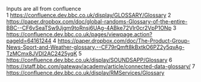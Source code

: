 Inputs are all from confluence  
1
https://confluence.dev.bbc.co.uk/display/GLOSSARY/Glossary
2
https://paper.dropbox.com/doc/global-randoms-Glossary-of-the-entire-BBC--CF6vSeaTSw9Jjgm9toRnsj6UAg-4ABke72VIr0cr2VpP1ONp
3
https://confluence.dev.bbc.co.uk/pages/viewpage.action?pageId=64161244
4
https://paper.dropbox.com/doc/The-Product-Group-News-Sport-and-Weather-glossary.--CF79rQmft8kBxtkO6PZ2y5qvAg-TzMCmx8JVDI2AC2425yqK
5
https://confluence.dev.bbc.co.uk/display/SOUNDSAPP/Glossary
6
https://staff.bbc.com/gateway/academy/article/connected-data-glossary/
7
https://confluence.dev.bbc.co.uk/display/RMServices/Glossary
